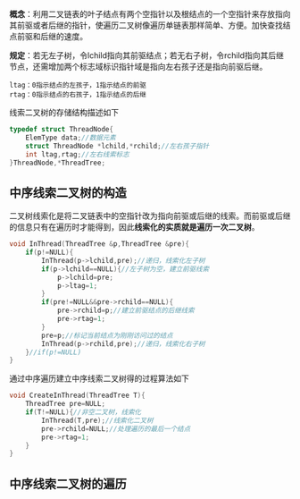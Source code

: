 **概念**：利用二叉链表的叶子结点有两个空指针以及根结点的一个空指针来存放指向其前驱或者后继的指针，使遍历二叉树像遍历单链表那样简单、方便。加快查找结点前驱和后继的速度。

**规定**：若无左子树，令lchild指向其前驱结点；若无右子树，令rchild指向其后继节点，还需增加两个标志域标识指针域是指向左右孩子还是指向前驱后继。

```
ltag：0指示结点的左孩子，1指示结点的前驱
rtag：0指示结点的右孩子，1指示结点的后继
```

线索二叉树的存储结构描述如下

```c
typedef struct ThreadNode{
    ElemType data;//数据元素
    struct ThreadNode *lchild,*rchild;//左右孩子指针
    int ltag,rtag;//左右线索标志
}ThreadNode,*ThreadTree;
```

## 中序线索二叉树的构造

二叉树线索化是将二叉链表中的空指针改为指向前驱或后继的线索。而前驱或后继的信息只有在遍历时才能得到，因此**线索化的实质就是遍历一次二叉树**。

```c
void InThread(ThreadTree &p,ThreadTree &pre){
    if(p!=NULL){
        InThread(p->lchild,pre);//递归，线索化左子树
        if(p->lchild==NULL){//左子树为空，建立前驱线索
            p->lchild=pre;
            p->ltag=1;
        }
        if(pre!=NULL&&pre->rchild==NULL){
            pre->rchild=p;//建立前驱结点的后继线索
            pre->rtag=1;
        }
        pre=p;//标记当前结点为刚刚访问过的结点
        InThread(p->rchild,pre);//递归，线索化右子树
    }//if(p!=NULL)
}
```

通过中序遍历建立中序线索二叉树得的过程算法如下

```c
void CreateInThread(ThreadTree T){
    ThreadTree pre=NULL;
    if(T!=NULL){//非空二叉树，线索化
        InThread(T,pre);//线索化二叉树
        pre->rchild=NULL;//处理遍历的最后一个结点
        pre->rtag=1;
    }
}
```

## 中序线索二叉树的遍历

